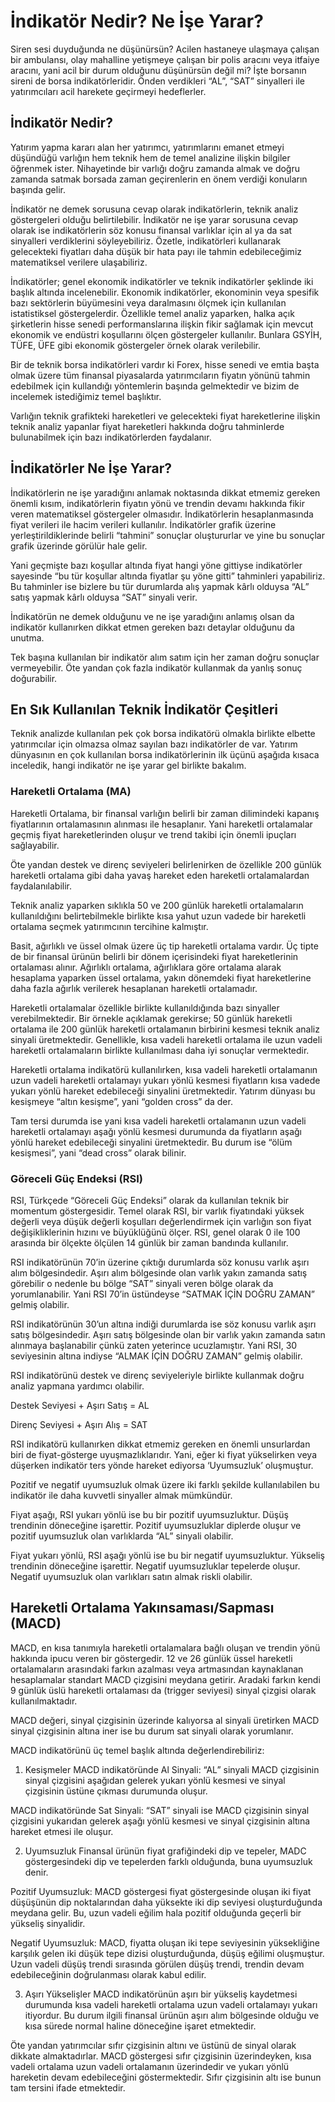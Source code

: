 # İndikatör Nedir? Ne İşe Yarar?

Siren sesi duyduğunda ne düşünürsün? Acilen hastaneye ulaşmaya çalışan bir ambulansı, olay mahalline yetişmeye çalışan bir polis aracını veya itfaiye aracını, yani acil bir durum olduğunu düşünürsün değil mi? İşte borsanın sireni de borsa indikatörleridir. Önden verdikleri “AL”, “SAT” sinyalleri ile yatırımcıları acil harekete geçirmeyi hedeflerler.

## İndikatör Nedir? 
Yatırım yapma kararı alan her yatırımcı, yatırımlarını emanet etmeyi düşündüğü varlığın hem teknik hem de temel analizine ilişkin bilgiler öğrenmek ister. Nihayetinde bir varlığı doğru zamanda almak ve doğru zamanda satmak borsada zaman geçirenlerin en önem verdiği konuların başında gelir.

İndikatör ne demek sorusuna cevap olarak indikatörlerin, teknik analiz göstergeleri olduğu belirtilebilir. İndikatör ne işe yarar sorusuna cevap olarak ise indikatörlerin söz konusu finansal varlıklar için al ya da sat sinyalleri verdiklerini söyleyebiliriz. Özetle, indikatörleri kullanarak gelecekteki fiyatları daha düşük bir hata payı ile tahmin edebileceğimiz matematiksel verilere ulaşabiliriz.

İndikatörler; genel ekonomik indikatörler ve teknik indikatörler şeklinde iki başlık altında incelenebilir. Ekonomik indikatörler, ekonominin veya spesifik bazı sektörlerin büyümesini veya daralmasını ölçmek için kullanılan istatistiksel göstergelerdir. Özellikle temel analiz yaparken, halka açık şirketlerin hisse senedi performanslarına ilişkin fikir sağlamak için mevcut ekonomik ve endüstri koşullarını ölçen göstergeler kullanılır. Bunlara GSYİH, TÜFE, ÜFE gibi ekonomik göstergeler örnek olarak  verilebilir.

Bir de teknik borsa indikatörleri vardır ki Forex, hisse senedi ve emtia başta olmak üzere tüm finansal piyasalarda yatırımcıların fiyatın yönünü tahmin edebilmek için kullandığı yöntemlerin başında gelmektedir ve bizim de incelemek istediğimiz temel başlıktır.

Varlığın teknik grafikteki hareketleri ve gelecekteki fiyat hareketlerine ilişkin teknik analiz yapanlar fiyat hareketleri hakkında doğru tahminlerde bulunabilmek için bazı indikatörlerden faydalanır.

## İndikatörler Ne İşe Yarar?
İndikatörlerin ne işe yaradığını anlamak noktasında dikkat etmemiz gereken önemli kısım, indikatörlerin fiyatın yönü ve trendin devamı hakkında fikir veren matematiksel göstergeler olmasıdır. İndikatörlerin hesaplanmasında fiyat verileri ile hacim verileri kullanılır. İndikatörler grafik üzerine yerleştirildiklerinde belirli “tahmini” sonuçlar oluştururlar ve yine bu sonuçlar grafik üzerinde görülür hale gelir.

Yani geçmişte bazı koşullar altında fiyat hangi yöne gittiyse indikatörler sayesinde “bu tür koşullar altında fiyatlar şu yöne gitti” tahminleri yapabiliriz. Bu tahminler ise bizlere bu tür durumlarda alış yapmak kârlı olduysa “AL” satış yapmak kârlı olduysa “SAT” sinyali verir.

İndikatörün ne demek olduğunu ve ne işe yaradığını anlamış olsan da indikatör kullanırken dikkat etmen gereken bazı detaylar olduğunu da unutma.

Tek başına kullanılan bir indikatör alım satım için her zaman doğru sonuçlar vermeyebilir. 
Öte yandan çok fazla indikatör kullanmak da yanlış sonuç doğurabilir.

## En Sık Kullanılan Teknik İndikatör Çeşitleri
Teknik analizde kullanılan pek çok borsa indikatörü olmakla birlikte elbette yatırımcılar için olmazsa olmaz sayılan bazı indikatörler de var. Yatırım dünyasının en çok kullanılan borsa indikatörlerinin ilk üçünü aşağıda kısaca inceledik, hangi indikatör ne işe yarar gel birlikte bakalım.

### Hareketli Ortalama (MA)
Hareketli Ortalama, bir finansal varlığın belirli bir zaman dilimindeki kapanış fiyatlarının ortalamasının alınması ile hesaplanır. Yani hareketli ortalamalar geçmiş fiyat hareketlerinden oluşur ve trend takibi için önemli ipuçları sağlayabilir. 

Öte yandan destek ve direnç seviyeleri belirlenirken de özellikle 200 günlük hareketli ortalama gibi daha yavaş hareket eden hareketli ortalamalardan faydalanılabilir. 

Teknik analiz yaparken sıklıkla 50 ve 200 günlük hareketli ortalamaların kullanıldığını belirtebilmekle birlikte kısa yahut uzun vadede bir hareketli ortalama seçmek yatırımcının tercihine kalmıştır. 

Basit, ağırlıklı ve üssel olmak üzere üç tip hareketli ortalama vardır. Üç tipte de bir finansal ürünün belirli bir dönem içerisindeki fiyat hareketlerinin ortalaması alınır. Ağırlıklı ortalama, ağırlıklara göre ortalama alarak hesaplama yaparken ​​üssel ortalama, yakın dönemdeki fiyat hareketlerine daha fazla ağırlık verilerek hesaplanan hareketli ortalamadır. 

Hareketli ortalamalar özellikle birlikte kullanıldığında bazı sinyaller verebilmektedir. Bir örnekle açıklamak gerekirse; 50 günlük hareketli ortalama ile 200 günlük hareketli ortalamanın birbirini kesmesi teknik analiz sinyali üretmektedir. Genellikle, kısa vadeli hareketli ortalama ile uzun vadeli hareketli ortalamaların birlikte kullanılması daha iyi sonuçlar vermektedir.  

Hareketli ortalama indikatörü kullanılırken, kısa vadeli hareketli ortalamanın uzun vadeli hareketli ortalamayı yukarı yönlü kesmesi fiyatların kısa vadede yukarı yönlü hareket edebileceği sinyalini üretmektedir. Yatırım dünyası bu kesişmeye “altın kesişme”, yani “golden cross” da der.

Tam tersi durumda ise yani kısa vadeli hareketli ortalamanın uzun vadeli hareketli ortalamayı aşağı yönlü kesmesi durumunda da fiyatların aşağı yönlü hareket edebileceği sinyalini üretmektedir. Bu durum ise “ölüm kesişmesi”, yani “dead cross” olarak bilinir.

### Göreceli Güç Endeksi (RSI)
RSI, Türkçede “Göreceli Güç Endeksi” olarak da kullanılan teknik bir momentum göstergesidir. Temel olarak RSI, bir varlık fiyatındaki yüksek değerli veya düşük değerli koşulları değerlendirmek için varlığın son fiyat değişikliklerinin hızını ve büyüklüğünü ölçer. RSI, genel olarak 0 ile 100 arasında bir ölçekte ölçülen 14 günlük bir zaman bandında kullanılır. 

RSI indikatörünün 70’in üzerine çıktığı durumlarda söz konusu varlık aşırı alım bölgesindedir. Aşırı alım bölgesinde olan varlık yakın zamanda satış görebilir o nedenle bu bölge “SAT” sinyali veren bölge olarak da yorumlanabilir. Yani RSI 70’in üstündeyse “SATMAK İÇİN DOĞRU ZAMAN” gelmiş olabilir.

RSI indikatörünün 30’un altına indiği durumlarda ise söz konusu varlık aşırı satış bölgesindedir. Aşırı satış bölgesinde olan bir varlık yakın zamanda satın alınmaya başlanabilir çünkü zaten yeterince ucuzlamıştır. Yani RSI, 30 seviyesinin altına indiyse “ALMAK İÇİN DOĞRU ZAMAN” gelmiş olabilir.

RSI indikatörünü destek ve direnç seviyeleriyle birlikte kullanmak doğru analiz yapmana yardımcı olabilir.

Destek Seviyesi + Aşırı Satış = AL

Direnç Seviyesi + Aşırı Alış = SAT

RSI indikatörü kullanırken dikkat etmemiz gereken en önemli unsurlardan biri de fiyat-gösterge uyuşmazlıklarıdır. Yani, eğer ki fiyat yükselirken veya düşerken indikatör ters yönde hareket ediyorsa ‘Uyumsuzluk’ oluşmuştur.

Pozitif ve negatif uyumsuzluk olmak üzere iki farklı şekilde kullanılabilen bu indikatör ile daha kuvvetli sinyaller almak mümkündür.

Fiyat aşağı, RSI yukarı yönlü ise bu bir pozitif uyumsuzluktur. Düşüş trendinin döneceğine işarettir. Pozitif uyumsuzluklar diplerde oluşur ve pozitif uyumsuzluk olan varlıklarda “AL” sinyali olabilir.

Fiyat yukarı yönlü, RSI aşağı yönlü ise bu bir negatif uyumsuzluktur. Yükseliş trendinin döneceğine işarettir. Negatif uyumsuzluklar tepelerde oluşur. Negatif uyumsuzluk olan varlıkları satın almak riskli olabilir.

## Hareketli Ortalama Yakınsaması/Sapması (MACD)
MACD, en kısa tanımıyla hareketli ortalamalara bağlı oluşan ve trendin yönü hakkında ipucu veren bir göstergedir. 12 ve 26 günlük üssel hareketli ortalamaların arasındaki farkın azalması veya artmasından kaynaklanan hesaplamalar standart MACD çizgisini meydana getirir. Aradaki farkın kendi 9 günlük üslü hareketli ortalaması da (trigger seviyesi) sinyal çizgisi olarak kullanılmaktadır.

MACD değeri, sinyal çizgisinin üzerinde kalıyorsa al sinyali üretirken MACD sinyal çizgisinin altına iner ise bu durum sat sinyali olarak yorumlanır. 

MACD indikatörünü üç temel başlık altında değerlendirebiliriz:

1. Kesişmeler
MACD indikatöründe Al Sinyali: “AL” sinyali MACD çizgisinin sinyal çizgisini aşağıdan gelerek yukarı yönlü kesmesi ve sinyal çizgisinin üstüne çıkması durumunda oluşur.

MACD indikatöründe Sat Sinyali: “SAT” sinyali ise MACD çizgisinin sinyal çizgisini yukarıdan gelerek aşağı yönlü kesmesi ve sinyal çizgisinin altına hareket etmesi ile oluşur.

2. Uyumsuzluk
Finansal ürünün fiyat grafiğindeki dip ve tepeler, MADC göstergesindeki dip ve tepelerden farklı olduğunda, buna uyumsuzluk denir.

Pozitif Uyumsuzluk: MACD göstergesi fiyat göstergesinde oluşan iki fiyat düşüşünün dip noktalarından daha yüksekte iki dip seviyesi oluşturduğunda meydana gelir. Bu, uzun vadeli eğilim hala pozitif olduğunda geçerli bir yükseliş sinyalidir.

Negatif Uyumsuzluk: MACD, fiyatta oluşan iki tepe seviyesinin yüksekliğine karşılık gelen iki düşük  tepe dizisi oluşturduğunda, düşüş eğilimi oluşmuştur. Uzun vadeli düşüş trendi sırasında görülen düşüş trendi, trendin devam edebileceğinin doğrulanması olarak kabul edilir.

3. Aşırı Yükselişler
MACD indikatörünün aşırı bir yükseliş kaydetmesi durumunda kısa vadeli hareketli ortalama uzun vadeli ortalamayı yukarı itiyordur. Bu durum ilgili finansal ürünün aşırı alım bölgesinde olduğu ve kısa sürede normal haline döneceğine işaret etmektedir. 

Öte yandan yatırımcılar sıfır çizgisinin altını ve üstünü de sinyal olarak dikkate almaktadırlar. MACD göstergesi sıfır çizgisinin üzerindeyken, kısa vadeli ortalama uzun vadeli ortalamanın üzerindedir ve yukarı yönlü hareketin devam edebileceğini göstermektedir. Sıfır çizgisinin altı ise bunun tam tersini ifade etmektedir.
